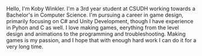 Hello, I'm Koby Winkler.
I'm a 3rd year student at CSUDH working towards a Bachelor's in Computer Science.
I'm pursuing a career in game design, primarily focusing on C# and Unity Development, though
I have experience in Pyhon and C as well.
I love making games, eerything from the level design and animations to the programming and troubleshooting.
Making games is my passion, and I hope that with enough hard work I can do it for a very long time.

<!---
KobyWan17/KobyWan17 is a ✨ special ✨ repository because its `README.md` (this file) appears on your GitHub profile.
You can click the Preview link to take a look at your changes.
--->
